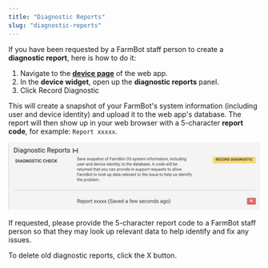 ```yaml
---
title: "Diagnostic Reports"
slug: "diagnostic-reports"
---
```


If you have been requested by a FarmBot staff person to create a **diagnostic report**, here is how to do it:

1. Navigate to the **[device page](https://my.farm.bot/app/device)** of the web app.
2. In the **device widget**, open up the **diagnostic reports** panel.
3. Click <span class="fb-button fb-yellow">Record Diagnostic</span>

This will create a snapshot of your FarmBot's system information (including user and device identity) and upload it to the web app's database. The report will then show up in your web browser with a 5-character **report code**, for example: `Report xxxxx`.

![Screen Shot 2019-01-10 at 1.23.16 AM.png](_images/Screen_Shot_2019-01-10_at_1.23.16_AM.png)

If requested, please provide the 5-character report code to a FarmBot staff person so that they may look up relevant data to help identify and fix any issues.

To delete old diagnostic reports, click the <span class="fb-button fb-red">X</span> button.
